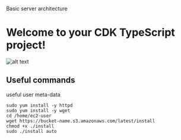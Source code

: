 Basic server architecture

# Welcome to your CDK TypeScript project!

![alt text](basic-server-cdk.png)

## Useful commands

useful user meta-data
```
sudo yum install -y httpd
sudo yum install -y wget
cd /home/ec2-user
wget https://bucket-name.s3.amazonaws.com/latest/install
chmod +x ./install
sudo ./install auto
```
